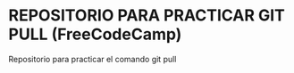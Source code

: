 # REPOSITORIO PARA PRACTICAR GIT PULL (FreeCodeCamp)
Repositorio para practicar el comando git pull
